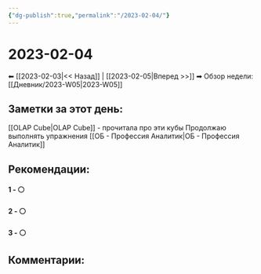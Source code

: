 ```yaml
---
{"dg-publish":true,"permalink":"/2023-02-04/"}
---
```


# 2023-02-04

⬅  [[2023-02-03\|<<  Назад]] | [[2023-02-05\|Вперед >>]]  ➡
Обзор недели: [[Дневник/2023-W05\|2023-W05]]


## Заметки за этот день:
[[OLAP Cube\|OLAP Cube]] - прочитала про эти кубы
Продолжаю выполнять упражнения [[ОБ - Профессия Аналитик\|ОБ - Профессия Аналитик]]


## Рекомендации:

#### 1 - ⚪ 

#### 2 - ⚪ 

#### 3 - ⚪ 


## Комментарии:
